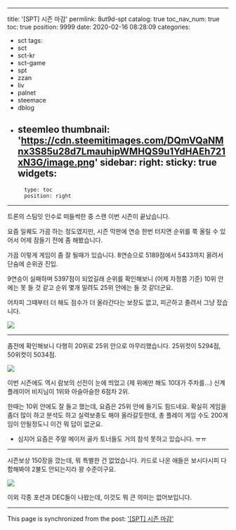 
---
title: '[SPT] 시즌 마감'
permlink: 8ut9d-spt
catalog: true
toc_nav_num: true
toc: true
position: 9999
date: 2020-02-16 08:28:09
categories:
- sct
tags:
- sct
- sct-kr
- sct-game
- spt
- zzan
- liv
- palnet
- steemace
- dblog
- steemleo
thumbnail: 'https://cdn.steemitimages.com/DQmVQaNMnx3S85u28d7LmauhipWMHQS9u1YdHAEh721xN3G/image.png'
sidebar:
    right:
        sticky: true
widgets:
    -
        type: toc
        position: right
---


트론의 스팀잇 인수로 떠들썩한 중 스랜 이번 시즌이 끝났습니다.

요즘 일퀘도 가끔 하는 정도였지만, 시즌 막판에 연승 한번 터지면 순위를 쭉 올릴 수 있어서 어제 잠들기 전에 좀 해봤습니다. 

가끔 이렇게 게임이 좀 잘 될때가 있습니다. 8연승으로 5189점에서 5433까지 올려서 단숨에 순위권 진입. 

9연승이 실패하며 5397점이 되었길래 순위를 확인해보니 (어제 자정쯤 기준) 10위 안에는 못 들 것 같고 순위 몇개 밀려도 25위 안에는 들 것 같더군요.

어차피 그때부터 더 해도 점수가 더 올라간다는 보장도 없고, 피곤하고 졸려서 그냥 잤습니다.

![](https://cdn.steemitimages.com/DQmVQaNMnx3S85u28d7LmauhipWMHQS9u1YdHAEh721xN3G/image.png)
<br>

---

좀전에 확인해보니 다행히 20위로 25위 안으로 마무리했습니다. 25위컷이 5294점, 50위컷이 5034점.

![](https://cdn.steemitimages.com/DQmSJbf8LRwvyhfdu5ZBZFrRCEeEpLSgeSHyhEJo2326iyB/image.png)
<br>

이번 시즌에도 역시 람보의 선전이 눈에 띄었고 (제 위에만 해도 10대가 주차를...) 신계 플레이어 비지님이 1위와 아슬아슬한 6점차 2위. 

한때는 10위 안에도 잘 들고 했는데, 요즘은 25위 안에 들기도 힘드네요. 확실히 게임을 좀더 많이 하고 분석도 하고 실력보충도 해야 올라갈듯한데, 총 플레이 게임 수도 200게임이 안될정도니 이건 뭐 답이 없군요.

* 심지어 요즘은 주말 메이저 골카 토너들도 거의 참석 못하고 있습니다. ㅠㅠ

---

시즌보상 150장을 깠는데, 뭐 특별한 건 없었습니다. 카드로 나온 애들은 보시다시피 다 합해봐야 2불도 안되는지라 꽝 수준이구요.

![](https://cdn.steemitimages.com/DQmYV1hcgAE7FW8v7c43AaKLXWDHuSHJ8XbrcDzD3bJmAvN/image.png)
<br>

이외 각종 포션과 DEC들이 나왔는데, 이것도 뭐 큰 의미는 없어보입니다.

- - -

This page is synchronized from the post: ['[SPT] 시즌 마감'](https://steemit.com/@glory7/8ut9d-spt)
